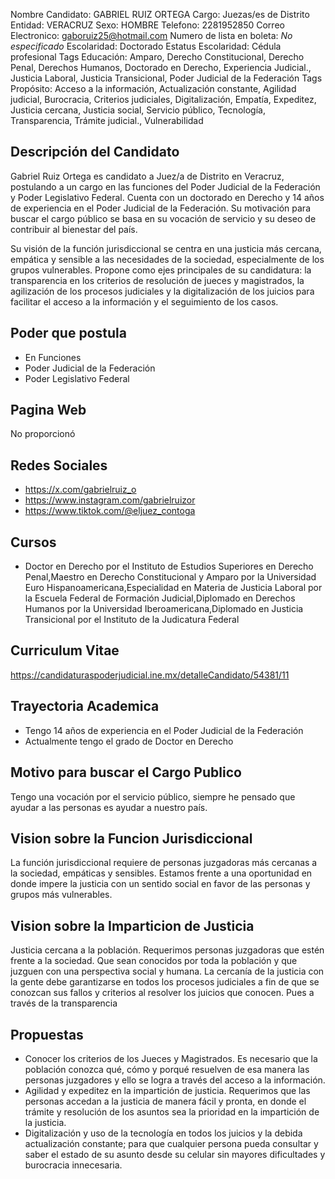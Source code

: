 Nombre Candidato: GABRIEL RUIZ ORTEGA
Cargo: Juezas/es de Distrito
Entidad: VERACRUZ
Sexo: HOMBRE
Telefono: 2281952850
Correo Electronico: gaboruiz25@hotmail.com
Numero de lista en boleta: *No especificado*
Escolaridad: Doctorado
Estatus Escolaridad: Cédula profesional
Tags Educación: Amparo, Derecho Constitucional, Derecho Penal, Derechos Humanos, Doctorado en Derecho, Experiencia Judicial., Justicia Laboral, Justicia Transicional, Poder Judicial de la Federación
Tags Propósito: Acceso a la información, Actualización constante, Agilidad judicial, Burocracia, Criterios judiciales, Digitalización, Empatía, Expeditez, Justicia cercana, Justicia social, Servicio público, Tecnología, Transparencia, Trámite judicial., Vulnerabilidad


## Descripción del Candidato 

Gabriel Ruiz Ortega es candidato a Juez/a de Distrito en Veracruz, postulando a un cargo en las funciones del Poder Judicial de la Federación y Poder Legislativo Federal. Cuenta con un doctorado en Derecho y 14 años de experiencia en el Poder Judicial de la Federación. Su motivación para buscar el cargo público se basa en su vocación de servicio y su deseo de contribuir al bienestar del país.

Su visión de la función jurisdiccional se centra en una justicia más cercana, empática y sensible a las necesidades de la sociedad, especialmente de los grupos vulnerables.  Propone como ejes principales de su candidatura: la transparencia en los criterios de resolución de jueces y magistrados, la agilización de los procesos judiciales y la digitalización de los juicios para facilitar el acceso a la información y el seguimiento de los casos.


## Poder que postula

- En Funciones
- Poder Judicial de la Federación
- Poder Legislativo Federal


## Pagina Web

No proporcionó


## Redes Sociales

- https://x.com/gabrielruiz_o
- https://www.instagram.com/gabrielruizor
- https://www.tiktok.com/@eljuez_contoga


## Cursos

- Doctor en Derecho por el Instituto de Estudios Superiores en Derecho Penal,Maestro en Derecho Constitucional y Amparo por la Universidad Euro Hispanoamericana,Especialidad en Materia de Justicia Laboral por la Escuela Federal de Formación Judicial,Diplomado en Derechos Humanos por la Universidad Iberoamericana,Diplomado en Justicia Transicional por el Instituto de la Judicatura Federal


## Curriculum Vitae

https://candidaturaspoderjudicial.ine.mx/detalleCandidato/54381/11


## Trayectoria Academica

- Tengo 14 años de experiencia en el Poder Judicial de la Federación
- Actualmente tengo el grado de Doctor en Derecho


## Motivo para buscar el Cargo Publico

Tengo una vocación por el servicio público, siempre he pensado que ayudar a las personas es ayudar a nuestro país.


## Vision sobre la Funcion Jurisdiccional

La función jurisdiccional requiere de personas juzgadoras más cercanas a la sociedad, empáticas y sensibles. Estamos frente a una oportunidad en donde impere la justicia con un sentido social en favor de las personas y grupos más vulnerables.


## Vision sobre la Imparticion de Justicia

Justicia cercana a la población. Requerimos personas juzgadoras que estén frente a la sociedad. Que sean conocidos por toda la población y que juzguen con una perspectiva social y humana. La cercanía de la justicia con la gente debe garantizarse en todos los procesos judiciales a fin de que se conozcan sus fallos y criterios al resolver los juicios que conocen. Pues a través de la transparencia


## Propuestas

- Conocer los criterios de los Jueces y Magistrados. Es necesario que la población conozca qué, cómo y porqué resuelven de esa manera las personas juzgadores y ello se logra a través del acceso a la información.
- Agilidad y expeditez en la impartición de justicia. Requerimos que las personas accedan a la justicia de manera fácil y pronta, en donde el trámite y resolución de los asuntos sea la prioridad en la impartición de la justicia.
- Digitalización y uso de la tecnología en todos los juicios y la debida actualización constante; para que cualquier persona pueda consultar y saber el estado de su asunto desde su celular sin mayores dificultades y burocracia innecesaria.

